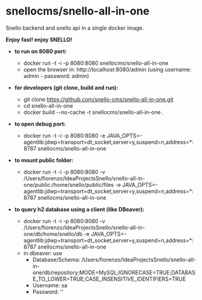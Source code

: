 # snellocms/snello-all-in-one
Snello backend and snello api in a single docker image. 

**Enjoy fast! enjoy SNELLO!**


- **to run on 8080 port:**
  - docker run -t -i -p 8080:8080 snellocms/snello-all-in-one
  - open the browser in: http://localhost:8080/admin (using username: admin - password: admin)


- **for developers (git clone, build and run):**
  - git clone https://github.com/snello-cms/snello-all-in-one.git
  - cd  snello-all-in-one
  - docker build --no-cache -t snellocms/snello-all-in-one .

- **to open debug port:**
  - docker run -t -i -p 8080:8080 -e JAVA_OPTS=-agentlib:jdwp=transport=dt_socket,server=y,suspend=n,address=*:8787  snellocms/snello-all-in-one

- **to mount public folder:**
  - docker run -t -i -p 8080:8080 -v /Users/fiorenzo/IdeaProjectsSnello/snello-all-in-one/public:/home/snello/public/files -e JAVA_OPTS=-agentlib:jdwp=transport=dt_socket,server=y,suspend=n,address=*:8787  snellocms/snello-all-in-one

- **to query h2 database using a client (like DBeaver):**
  - docker run -t -i -p 8080:8080 -v /Users/fiorenzo/IdeaProjectsSnello/snello-all-in-one/db/home/snello/db -e JAVA_OPTS=-agentlib:jdwp=transport=dt_socket,server=y,suspend=n,address=*:8787  snellocms/snello-all-in-one
  - in dbeaver: use 
     - Database/Schema: /Users/fiorenzo/IdeaProjectsSnello/snello-all-in-one/db/repository;MODE=MySQL;IGNORECASE=TRUE;DATABASE_TO_LOWER=TRUE;CASE_INSENSITIVE_IDENTIFIERS=TRUE
     - Username: sa
     - Password: ''    



